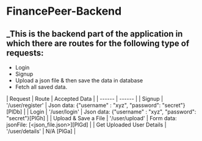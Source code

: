 # FinancePeer-Backend
## _This is the backend part of the application in which there are routes for the following type of requests:
- Login 
- Signup
- Upload a json file & then save the data in database
- Fetch all saved data. 

| Request | Route | Accepted Data |
| ------ | ------ |
| Signup | '/user/register' | Json data: {"username" : "xyz", "password": "secret"}[PlDb] |
| Login | '/user/login' | Json data: {"username" : "xyz", "password": "secret"}[PlGh] |
| Upload & Save a File | '/user/upload' | Form data: jsonFile: [<json_file.json>][PlGd] |
| Get Uploaded User Details | '/user/details' | N/A [PlGa] |
